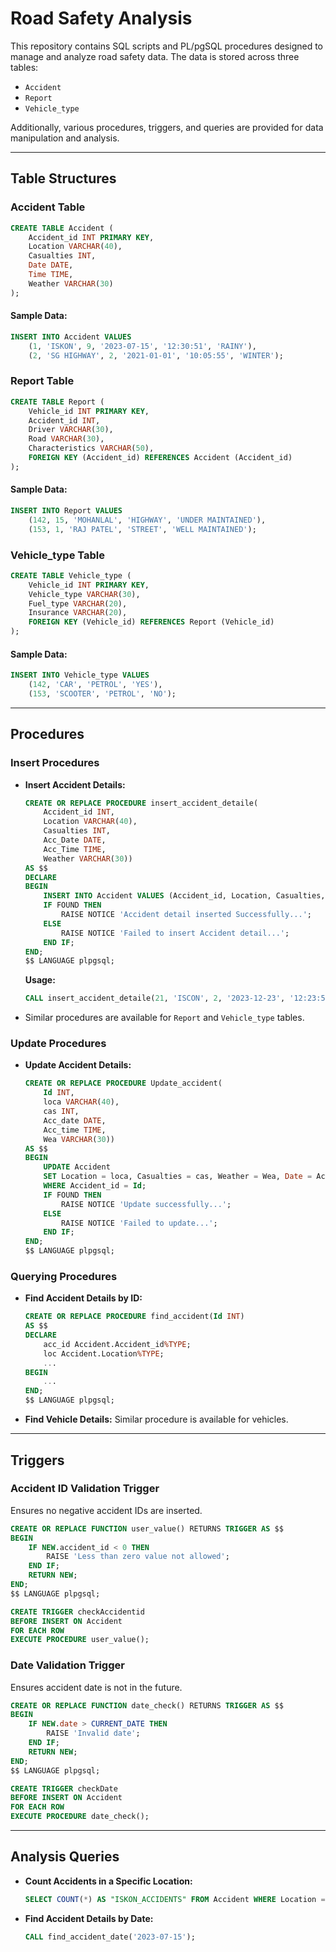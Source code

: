 # Road Safety Analysis

This repository contains SQL scripts and PL/pgSQL procedures designed to manage and analyze road safety data. The data is stored across three tables:

- `Accident`
- `Report`
- `Vehicle_type`

Additionally, various procedures, triggers, and queries are provided for data manipulation and analysis.

---

## Table Structures

### Accident Table
```sql
CREATE TABLE Accident (
    Accident_id INT PRIMARY KEY,
    Location VARCHAR(40),
    Casualties INT,
    Date DATE,
    Time TIME,
    Weather VARCHAR(30)
);
```
#### Sample Data:
```sql
INSERT INTO Accident VALUES
    (1, 'ISKON', 9, '2023-07-15', '12:30:51', 'RAINY'),
    (2, 'SG HIGHWAY', 2, '2021-01-01', '10:05:55', 'WINTER');
```

### Report Table
```sql
CREATE TABLE Report (
    Vehicle_id INT PRIMARY KEY,
    Accident_id INT,
    Driver VARCHAR(30),
    Road VARCHAR(30),
    Characteristics VARCHAR(50),
    FOREIGN KEY (Accident_id) REFERENCES Accident (Accident_id)
);
```
#### Sample Data:
```sql
INSERT INTO Report VALUES
    (142, 15, 'MOHANLAL', 'HIGHWAY', 'UNDER MAINTAINED'),
    (153, 1, 'RAJ PATEL', 'STREET', 'WELL MAINTAINED');
```

### Vehicle_type Table
```sql
CREATE TABLE Vehicle_type (
    Vehicle_id INT PRIMARY KEY,
    Vehicle_type VARCHAR(30),
    Fuel_type VARCHAR(20),
    Insurance VARCHAR(20),
    FOREIGN KEY (Vehicle_id) REFERENCES Report (Vehicle_id)
);
```
#### Sample Data:
```sql
INSERT INTO Vehicle_type VALUES
    (142, 'CAR', 'PETROL', 'YES'),
    (153, 'SCOOTER', 'PETROL', 'NO');
```

---

## Procedures

### Insert Procedures
- **Insert Accident Details:**
  ```sql
  CREATE OR REPLACE PROCEDURE insert_accident_detaile(
      Accident_id INT,
      Location VARCHAR(40),
      Casualties INT,
      Acc_Date DATE,
      Acc_Time TIME,
      Weather VARCHAR(30))
  AS $$
  DECLARE
  BEGIN
      INSERT INTO Accident VALUES (Accident_id, Location, Casualties, Acc_Date, Acc_Time, Weather);
      IF FOUND THEN
          RAISE NOTICE 'Accident detail inserted Successfully...';
      ELSE
          RAISE NOTICE 'Failed to insert Accident detail...';
      END IF;
  END;
  $$ LANGUAGE plpgsql;
  ```
  **Usage:**
  ```sql
  CALL insert_accident_detaile(21, 'ISCON', 2, '2023-12-23', '12:23:56', 'RAINY');
  ```

- Similar procedures are available for `Report` and `Vehicle_type` tables.

### Update Procedures
- **Update Accident Details:**
  ```sql
  CREATE OR REPLACE PROCEDURE Update_accident(
      Id INT,
      loca VARCHAR(40),
      cas INT,
      Acc_date DATE,
      Acc_time TIME,
      Wea VARCHAR(30))
  AS $$
  BEGIN
      UPDATE Accident
      SET Location = loca, Casualties = cas, Weather = Wea, Date = Acc_date, Time = Acc_time
      WHERE Accident_id = Id;
      IF FOUND THEN
          RAISE NOTICE 'Update successfully...';
      ELSE
          RAISE NOTICE 'Failed to update...';
      END IF;
  END;
  $$ LANGUAGE plpgsql;
  ```

### Querying Procedures
- **Find Accident Details by ID:**
  ```sql
  CREATE OR REPLACE PROCEDURE find_accident(Id INT) 
  AS $$
  DECLARE
      acc_id Accident.Accident_id%TYPE;
      loc Accident.Location%TYPE;
      ...
  BEGIN
      ...
  END;
  $$ LANGUAGE plpgsql;
  ```

- **Find Vehicle Details:** Similar procedure is available for vehicles.

---

## Triggers

### Accident ID Validation Trigger
Ensures no negative accident IDs are inserted.
```sql
CREATE OR REPLACE FUNCTION user_value() RETURNS TRIGGER AS $$
BEGIN
    IF NEW.accident_id < 0 THEN
        RAISE 'Less than zero value not allowed';
    END IF;
    RETURN NEW;
END;
$$ LANGUAGE plpgsql;

CREATE TRIGGER checkAccidentid 
BEFORE INSERT ON Accident
FOR EACH ROW 
EXECUTE PROCEDURE user_value();
```

### Date Validation Trigger
Ensures accident date is not in the future.
```sql
CREATE OR REPLACE FUNCTION date_check() RETURNS TRIGGER AS $$
BEGIN
    IF NEW.date > CURRENT_DATE THEN
        RAISE 'Invalid date';
    END IF;
    RETURN NEW;
END;
$$ LANGUAGE plpgsql;

CREATE TRIGGER checkDate 
BEFORE INSERT ON Accident
FOR EACH ROW 
EXECUTE PROCEDURE date_check();
```

---

## Analysis Queries

- **Count Accidents in a Specific Location:**
  ```sql
  SELECT COUNT(*) AS "ISKON_ACCIDENTS" FROM Accident WHERE Location = 'ISKON';
  ```

- **Find Accident Details by Date:**
  ```sql
  CALL find_accident_date('2023-07-15');
  ```
